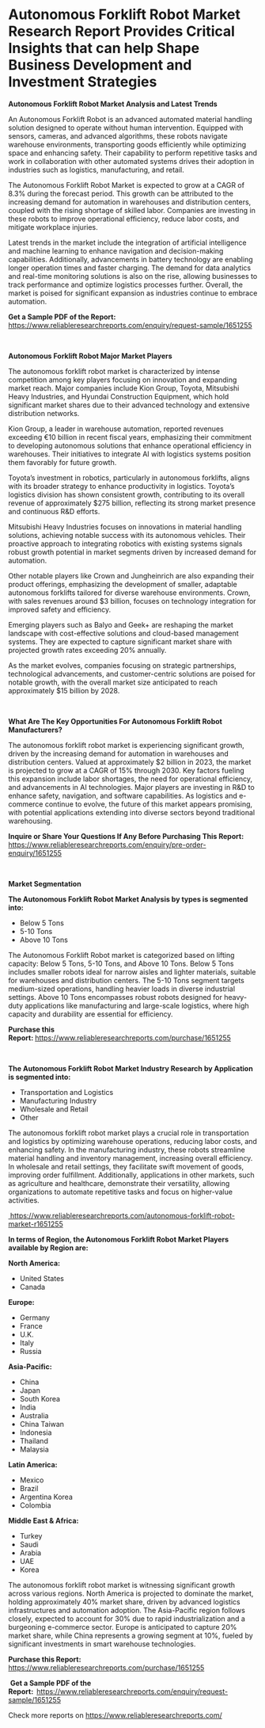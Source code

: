 <p><h1>Autonomous Forklift Robot Market Research Report Provides Critical Insights that can help Shape Business Development and Investment Strategies</h1></p><p><strong>Autonomous Forklift Robot Market Analysis and Latest Trends</strong></p>
<p><p>An Autonomous Forklift Robot is an advanced automated material handling solution designed to operate without human intervention. Equipped with sensors, cameras, and advanced algorithms, these robots navigate warehouse environments, transporting goods efficiently while optimizing space and enhancing safety. Their capability to perform repetitive tasks and work in collaboration with other automated systems drives their adoption in industries such as logistics, manufacturing, and retail.</p><p>The Autonomous Forklift Robot Market is expected to grow at a CAGR of 8.3% during the forecast period. This growth can be attributed to the increasing demand for automation in warehouses and distribution centers, coupled with the rising shortage of skilled labor. Companies are investing in these robots to improve operational efficiency, reduce labor costs, and mitigate workplace injuries.</p><p>Latest trends in the market include the integration of artificial intelligence and machine learning to enhance navigation and decision-making capabilities. Additionally, advancements in battery technology are enabling longer operation times and faster charging. The demand for data analytics and real-time monitoring solutions is also on the rise, allowing businesses to track performance and optimize logistics processes further. Overall, the market is poised for significant expansion as industries continue to embrace automation.</p></p>
<p><strong>Get a Sample PDF of the Report:&nbsp;</strong> <a href="https://www.reliableresearchreports.com/enquiry/request-sample/1651255?utm_campaign=2211&utm_medium=2&utm_source=Github&utm_content=ia&utm_term=17022025&utm_id=autonomous-forklift-robot">https://www.reliableresearchreports.com/enquiry/request-sample/1651255</a></p>
<p>&nbsp;</p>
<p><strong>Autonomous Forklift Robot Major Market Players</strong></p>
<p><p>The autonomous forklift robot market is characterized by intense competition among key players focusing on innovation and expanding market reach. Major companies include Kion Group, Toyota, Mitsubishi Heavy Industries, and Hyundai Construction Equipment, which hold significant market shares due to their advanced technology and extensive distribution networks.</p><p>Kion Group, a leader in warehouse automation, reported revenues exceeding €10 billion in recent fiscal years, emphasizing their commitment to developing autonomous solutions that enhance operational efficiency in warehouses. Their initiatives to integrate AI with logistics systems position them favorably for future growth.</p><p>Toyota’s investment in robotics, particularly in autonomous forklifts, aligns with its broader strategy to enhance productivity in logistics. Toyota’s logistics division has shown consistent growth, contributing to its overall revenue of approximately $275 billion, reflecting its strong market presence and continuous R&D efforts.</p><p>Mitsubishi Heavy Industries focuses on innovations in material handling solutions, achieving notable success with its autonomous vehicles. Their proactive approach to integrating robotics with existing systems signals robust growth potential in market segments driven by increased demand for automation. </p><p>Other notable players like Crown and Jungheinrich are also expanding their product offerings, emphasizing the development of smaller, adaptable autonomous forklifts tailored for diverse warehouse environments. Crown, with sales revenues around $3 billion, focuses on technology integration for improved safety and efficiency.</p><p>Emerging players such as Balyo and Geek+ are reshaping the market landscape with cost-effective solutions and cloud-based management systems. They are expected to capture significant market share with projected growth rates exceeding 20% annually.</p><p>As the market evolves, companies focusing on strategic partnerships, technological advancements, and customer-centric solutions are poised for notable growth, with the overall market size anticipated to reach approximately $15 billion by 2028.</p></p>
<p>&nbsp;</p>
<p><strong>What Are The Key Opportunities For Autonomous Forklift Robot Manufacturers?</strong></p>
<p><p>The autonomous forklift robot market is experiencing significant growth, driven by the increasing demand for automation in warehouses and distribution centers. Valued at approximately $2 billion in 2023, the market is projected to grow at a CAGR of 15% through 2030. Key factors fueling this expansion include labor shortages, the need for operational efficiency, and advancements in AI technologies. Major players are investing in R&D to enhance safety, navigation, and software capabilities. As logistics and e-commerce continue to evolve, the future of this market appears promising, with potential applications extending into diverse sectors beyond traditional warehousing.</p></p>
<p><strong>Inquire or Share Your Questions If Any Before Purchasing This Report:</strong> <a href="https://www.reliableresearchreports.com/enquiry/pre-order-enquiry/1651255?utm_campaign=2211&utm_medium=2&utm_source=Github&utm_content=ia&utm_term=17022025&utm_id=autonomous-forklift-robot">https://www.reliableresearchreports.com/enquiry/pre-order-enquiry/1651255</a></p>
<p>&nbsp;</p>
<p><strong>Market Segmentation</strong></p>
<p><strong>The Autonomous Forklift Robot Market Analysis by types is segmented into:</strong></p>
<p><ul><li>Below 5 Tons</li><li>5-10 Tons</li><li>Above 10 Tons</li></ul></p>
<p><p>The Autonomous Forklift Robot market is categorized based on lifting capacity: Below 5 Tons, 5-10 Tons, and Above 10 Tons. Below 5 Tons includes smaller robots ideal for narrow aisles and lighter materials, suitable for warehouses and distribution centers. The 5-10 Tons segment targets medium-sized operations, handling heavier loads in diverse industrial settings. Above 10 Tons encompasses robust robots designed for heavy-duty applications like manufacturing and large-scale logistics, where high capacity and durability are essential for efficiency.</p></p>
<p><strong>Purchase this Report:&nbsp;</strong><a href="https://www.reliableresearchreports.com/purchase/1651255?utm_campaign=2211&utm_medium=2&utm_source=Github&utm_content=ia&utm_term=17022025&utm_id=autonomous-forklift-robot">https://www.reliableresearchreports.com/purchase/1651255</a></p>
<p>&nbsp;</p>
<p><strong>The Autonomous Forklift Robot Market Industry Research by Application is segmented into:</strong></p>
<p><ul><li>Transportation and Logistics</li><li>Manufacturing Industry</li><li>Wholesale and Retail</li><li>Other</li></ul></p>
<p><p>The autonomous forklift robot market plays a crucial role in transportation and logistics by optimizing warehouse operations, reducing labor costs, and enhancing safety. In the manufacturing industry, these robots streamline material handling and inventory management, increasing overall efficiency. In wholesale and retail settings, they facilitate swift movement of goods, improving order fulfillment. Additionally, applications in other markets, such as agriculture and healthcare, demonstrate their versatility, allowing organizations to automate repetitive tasks and focus on higher-value activities.</p></p>
<p><a href="https://www.reliableresearchreports.com/autonomous-forklift-robot-market-r1651255?utm_campaign=2211&utm_medium=2&utm_source=Github&utm_content=ia&utm_term=17022025&utm_id=autonomous-forklift-robot">&nbsp;https://www.reliableresearchreports.com/autonomous-forklift-robot-market-r1651255</a></p>
<p><strong>In terms of Region, the Autonomous Forklift Robot Market Players available by Region are:</strong></p>
<p>
    <p> <strong> North America: </strong>
        <ul>
            <li>United States</li>
            <li>Canada</li>
        </ul>
        </p> 
    <p> <strong> Europe: </strong>
        <ul>
            <li>Germany</li>
            <li>France</li>
            <li>U.K.</li>
            <li>Italy</li>
            <li>Russia</li>
        </ul>
        </p> 
    <p> <strong> Asia-Pacific: </strong>
        <ul>
            <li>China</li>
            <li>Japan</li>
            <li>South Korea</li>
            <li>India</li>
            <li>Australia</li>
            <li>China Taiwan</li>
            <li>Indonesia</li>
            <li>Thailand</li>
            <li>Malaysia</li>
        </ul>
        </p> 
    <p> <strong> Latin America: </strong>
        <ul>
            <li>Mexico</li>
            <li>Brazil</li>
            <li>Argentina Korea</li>
            <li>Colombia</li>
        </ul>
        </p> 
    <p> <strong> Middle East & Africa: </strong>
        <ul>
            <li>Turkey</li>
            <li>Saudi</li>
            <li>Arabia</li>
            <li>UAE</li>
            <li>Korea</li>
        </ul>
    </p>
    </p>
<p><p>The autonomous forklift robot market is witnessing significant growth across various regions. North America is projected to dominate the market, holding approximately 40% market share, driven by advanced logistics infrastructures and automation adoption. The Asia-Pacific region follows closely, expected to account for 30% due to rapid industrialization and a burgeoning e-commerce sector. Europe is anticipated to capture 20% market share, while China represents a growing segment at 10%, fueled by significant investments in smart warehouse technologies.</p></p>
<p><strong>Purchase this Report: </strong><a href="https://www.reliableresearchreports.com/purchase/1651255?utm_campaign=2211&utm_medium=2&utm_source=Github&utm_content=ia&utm_term=17022025&utm_id=autonomous-forklift-robot">https://www.reliableresearchreports.com/purchase/1651255</a></p>
<p>&nbsp;<strong>Get a Sample PDF of the Report:&nbsp;&nbsp;</strong><a href="https://www.reliableresearchreports.com/enquiry/request-sample/1651255?utm_campaign=2211&utm_medium=2&utm_source=Github&utm_content=ia&utm_term=17022025&utm_id=autonomous-forklift-robot">https://www.reliableresearchreports.com/enquiry/request-sample/1651255</a></p>
<p><strong></strong></p>
<p>Check more reports on <a href="https://www.reliableresearchreports.com/?utm_campaign=2211&utm_medium=2&utm_source=Github&utm_content=ia&utm_term=17022025&utm_id=autonomous-forklift-robot">https://www.reliableresearchreports.com/</a></p>